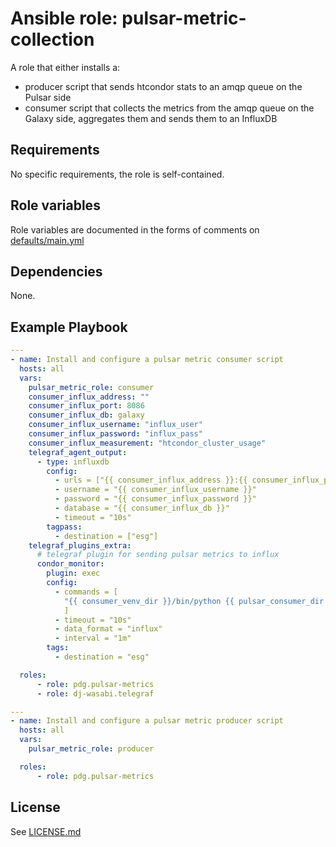 # Ansible role: pulsar-metric-collection

A role that either installs a: 
- producer script that sends htcondor stats to an amqp queue on the Pulsar side
- consumer script that collects the metrics from the amqp queue on the Galaxy side, aggregates them and sends them to an InfluxDB

## Requirements

No specific requirements, the role is self-contained.

## Role variables

Role variables are documented in the forms of comments on [defaults/main.yml](defaults/main.yml)

## Dependencies

None.

## Example Playbook

```yaml
---
- name: Install and configure a pulsar metric consumer script
  hosts: all
  vars:
    pulsar_metric_role: consumer
    consumer_influx_address: ""
    consumer_influx_port: 8086
    consumer_influx_db: galaxy
    consumer_influx_username: "influx_user"
    consumer_influx_password: "influx_pass"
    consumer_influx_measurement: "htcondor_cluster_usage"
    telegraf_agent_output:
      - type: influxdb
        config:
          - urls = ["{{ consumer_influx_address }}:{{ consumer_influx_port }}"]
          - username = "{{ consumer_influx_username }}"
          - password = "{{ consumer_influx_password }}"
          - database = "{{ consumer_influx_db }}"
          - timeout = "10s"
        tagpass:
          - destination = ["esg"]
    telegraf_plugins_extra:
      # telegraf plugin for sending pulsar metrics to influx
      condor_monitor:
        plugin: exec
        config:
          - commands = [
            "{{ consumer_venv_dir }}/bin/python {{ pulsar_consumer_dir }}/pulsar_metric_consumer.py {{ consumer_galaxy_job_conf }}",
            ]
          - timeout = "10s"
          - data_format = "influx"
          - interval = "1m"
        tags:
          - destination = "esg"

  roles:
      - role: pdg.pulsar-metrics
      - role: dj-wasabi.telegraf
```

```yaml
---
- name: Install and configure a pulsar metric producer script
  hosts: all
  vars:
    pulsar_metric_role: producer

  roles:
      - role: pdg.pulsar-metrics
```

## License

See [LICENSE.md](LICENSE.md)
